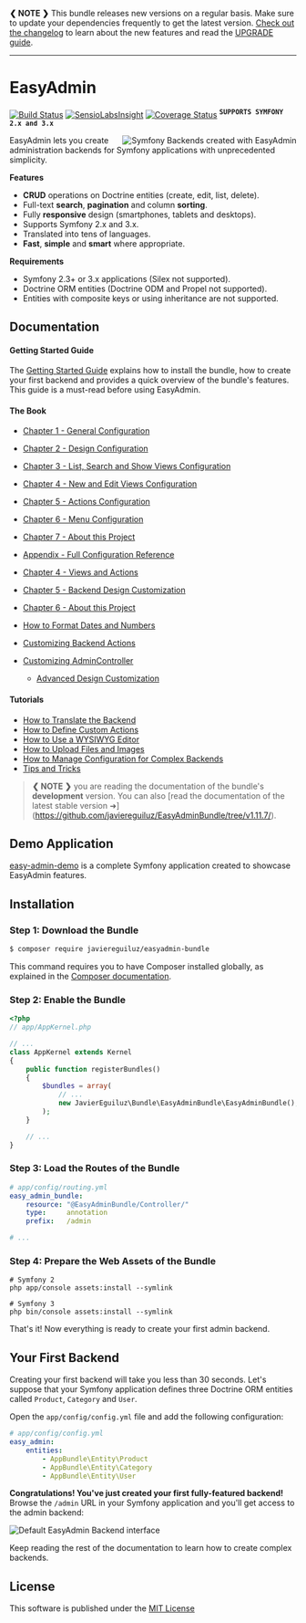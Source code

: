 **❮ NOTE ❯** This bundle releases new versions on a regular basis. Make sure
to update your dependencies frequently to get the latest version.
[Check out the changelog](https://github.com/javiereguiluz/EasyAdminBundle/releases)
to learn about the new features and read the [UPGRADE guide](https://github.com/javiereguiluz/EasyAdminBundle/blob/master/UPGRADE.md).

-----

EasyAdmin
=========

[![Build Status](https://travis-ci.org/javiereguiluz/EasyAdminBundle.svg?branch=master)](https://travis-ci.org/javiereguiluz/EasyAdminBundle)
[![SensioLabsInsight](https://insight.sensiolabs.com/projects/a3bfb8d9-7b2d-47ab-a95f-382af395bd51/mini.png)](https://insight.sensiolabs.com/projects/a3bfb8d9-7b2d-47ab-a95f-382af395bd51)
[![Coverage Status](https://coveralls.io/repos/javiereguiluz/EasyAdminBundle/badge.svg?branch=master)](https://coveralls.io/r/javiereguiluz/EasyAdminBundle?branch=master)
<sup><kbd>**SUPPORTS SYMFONY 2.x and 3.x**</kbd></sup>

<img src="https://raw.githubusercontent.com/javiereguiluz/EasyAdminBundle/master/Resources/doc/images/easyadmin-promo.png" alt="Symfony Backends created with EasyAdmin" align="right" />

EasyAdmin lets you create administration backends for Symfony applications
with unprecedented simplicity.

**Features**

  * **CRUD** operations on Doctrine entities (create, edit, list, delete).
  * Full-text **search**, **pagination** and column **sorting**.
  * Fully **responsive** design (smartphones, tablets and desktops).
  * Supports Symfony 2.x and 3.x.
  * Translated into tens of languages.
  * **Fast**, **simple** and **smart** where appropriate.

**Requirements**

  * Symfony 2.3+ or 3.x applications (Silex not supported).
  * Doctrine ORM entities (Doctrine ODM and Propel not supported).
  * Entities with composite keys or using inheritance are not supported.

Documentation
-------------

#### Getting Started Guide

The [Getting Started Guide](Resources/doc/getting-started.md) explains how to
install the bundle, how to create your first backend and provides a quick
overview of the bundle's features. This guide is a must-read before using
EasyAdmin.

#### The Book

  * [Chapter 1 - General Configuration](Resources/doc/book/1-general-configuration.md)
  * [Chapter 2 - Design Configuration](Resources/doc/book/2-design-configuration.md)
  * [Chapter 3 - List, Search and Show Views Configuration](Resources/doc/book/3-list-search-show-configuration.md)
  * [Chapter 4 - New and Edit Views Configuration](Resources/doc/book/4-new-edit-configuration.md)
  * [Chapter 5 - Actions Configuration](Resources/doc/book/5-actions-configuration.md)
  * [Chapter 6 - Menu Configuration](Resources/doc/book/6-menu-configuration.md)
  * [Chapter 7 - About this Project](Resources/doc/book/7-about.md)
  * [Appendix - Full Configuration Reference](Resources/doc/book/configuration-reference.md)



  * [Chapter 4 - Views and Actions](https://github.com/javiereguiluz/EasyAdminBundle/blob/master/Resources/doc/getting-started/4-views-and-actions.md)
  * [Chapter 5 - Backend Design Customization](https://github.com/javiereguiluz/EasyAdminBundle/blob/master/Resources/doc/getting-started/5-design-customization.md)
  * [Chapter 6 - About this Project](https://github.com/javiereguiluz/EasyAdminBundle/blob/master/Resources/doc/getting-started/6-about-this-project.md)

  * [How to Format Dates and Numbers](https://github.com/javiereguiluz/EasyAdminBundle/blob/master/Resources/doc/tutorials/format-date-number.md)


  * [Customizing Backend Actions](https://github.com/javiereguiluz/EasyAdminBundle/blob/master/Resources/doc/tutorials/customizing-backend-actions.md)

  * [Customizing AdminController](https://github.com/javiereguiluz/EasyAdminBundle/blob/master/Resources/doc/tutorials/customizing-admin-controller.md)

    * [Advanced Design Customization](https://github.com/javiereguiluz/EasyAdminBundle/blob/master/Resources/doc/tutorials/advanced-design-customization.md)


#### Tutorials

  * [How to Translate the Backend](https://github.com/javiereguiluz/EasyAdminBundle/blob/master/Resources/doc/tutorials/i18n.md)
  * [How to Define Custom Actions](https://github.com/javiereguiluz/EasyAdminBundle/blob/master/Resources/doc/tutorials/custom-actions.md)
  * [How to Use a WYSIWYG Editor](https://github.com/javiereguiluz/EasyAdminBundle/blob/master/Resources/doc/tutorials/wysiwyg-editor.md)
  * [How to Upload Files and Images](https://github.com/javiereguiluz/EasyAdminBundle/blob/master/Resources/doc/tutorials/upload-files-and-images.md)
  * [How to Manage Configuration for Complex Backends](https://github.com/javiereguiluz/EasyAdminBundle/blob/master/Resources/doc/tutorials/complex-backend-config.md)
  * [Tips and Tricks](https://github.com/javiereguiluz/EasyAdminBundle/blob/master/Resources/doc/tutorials/tips-and-tricks.md)

> **❮ NOTE ❯** you are reading the documentation of the bundle's **development**
> version. You can also [read the documentation of the latest stable version ➜]
> (https://github.com/javiereguiluz/EasyAdminBundle/tree/v1.11.7/).

Demo Application
----------------

[easy-admin-demo](https://github.com/javiereguiluz/easy-admin-demo) is a complete
Symfony application created to showcase EasyAdmin features.

Installation
------------

### Step 1: Download the Bundle

```bash
$ composer require javiereguiluz/easyadmin-bundle
```

This command requires you to have Composer installed globally, as explained
in the [Composer documentation](https://getcomposer.org/doc/00-intro.md).

### Step 2: Enable the Bundle

```php
<?php
// app/AppKernel.php

// ...
class AppKernel extends Kernel
{
    public function registerBundles()
    {
        $bundles = array(
            // ...
            new JavierEguiluz\Bundle\EasyAdminBundle\EasyAdminBundle(),
        );
    }

    // ...
}
```

### Step 3: Load the Routes of the Bundle

```yaml
# app/config/routing.yml
easy_admin_bundle:
    resource: "@EasyAdminBundle/Controller/"
    type:     annotation
    prefix:   /admin

# ...
```

### Step 4: Prepare the Web Assets of the Bundle

```cli
# Symfony 2
php app/console assets:install --symlink

# Symfony 3
php bin/console assets:install --symlink
```

That's it! Now everything is ready to create your first admin backend.

Your First Backend
------------------

Creating your first backend will take you less than 30 seconds. Let's suppose
that your Symfony application defines three Doctrine ORM entities called
`Product`, `Category` and `User`.

Open the `app/config/config.yml` file and add the following configuration:

```yaml
# app/config/config.yml
easy_admin:
    entities:
        - AppBundle\Entity\Product
        - AppBundle\Entity\Category
        - AppBundle\Entity\User
```

**Congratulations! You've just created your first fully-featured backend!**
Browse the `/admin` URL in your Symfony application and you'll get access to
the admin backend:

![Default EasyAdmin Backend interface](https://raw.githubusercontent.com/javiereguiluz/EasyAdminBundle/master/Resources/doc/images/easyadmin-default-backend.png)

Keep reading the rest of the documentation to learn how to create complex backends.

License
-------

This software is published under the [MIT License](LICENSE.md)
